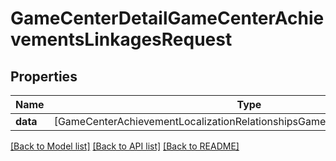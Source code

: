 # GameCenterDetailGameCenterAchievementsLinkagesRequest

## Properties
Name | Type | Description | Notes
------------ | ------------- | ------------- | -------------
**data** | [GameCenterAchievementLocalizationRelationshipsGameCenterAchievementData] |  | 

[[Back to Model list]](../README.md#documentation-for-models) [[Back to API list]](../README.md#documentation-for-api-endpoints) [[Back to README]](../README.md)


